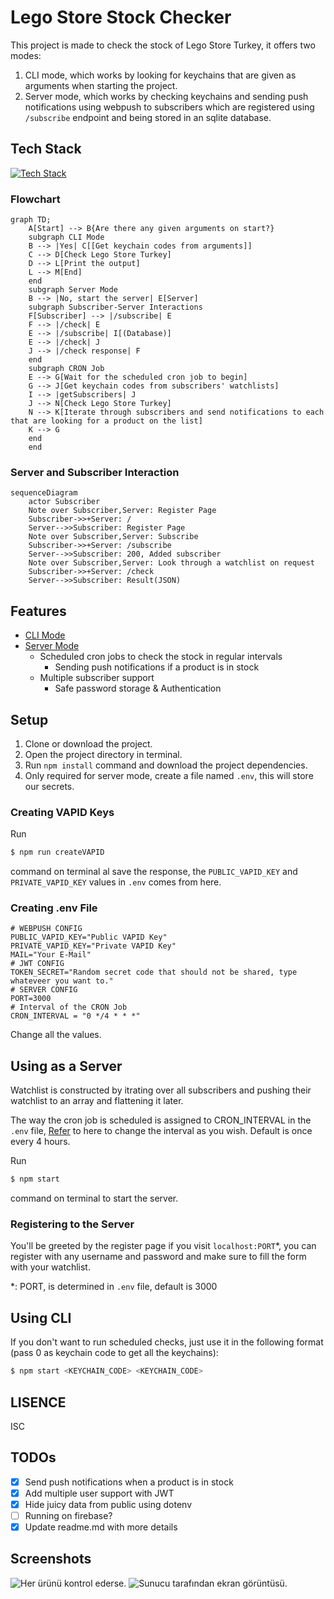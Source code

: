 # Lego Store Stock Checker
This project is made to check the stock of Lego Store Turkey, it offers two modes:
1. CLI mode, which works by looking for keychains that are given as arguments when starting the project.
2. Server mode, which works by checking keychains and sending push notifications using webpush to subscribers which are registered using `/subscribe` endpoint and being stored in an sqlite database.

## Tech Stack
[![Tech Stack](https://skillicons.dev/icons?i=nodejs,express,sqlite)](https://skillicons.dev)

### Flowchart
```mermaid
graph TD;
    A[Start] --> B{Are there any given arguments on start?}
    subgraph CLI Mode
    B --> |Yes| C[[Get keychain codes from arguments]]
    C --> D[Check Lego Store Turkey]
    D --> L[Print the output]
    L --> M[End]
    end
    subgraph Server Mode
    B --> |No, start the server| E[Server]
    subgraph Subscriber-Server Interactions
    F[Subscriber] --> |/subscribe| E
    F --> |/check| E
    E --> |/subscribe| I[(Database)]
    E --> |/check| J
    J --> |/check response| F
    end
    subgraph CRON Job
    E --> G[Wait for the scheduled cron job to begin]
    G --> J[Get keychain codes from subscribers' watchlists]
    I --> |getSubscribers| J
    J --> N[Check Lego Store Turkey]
    N --> K[Iterate through subscribers and send notifications to each that are looking for a product on the list]
    K --> G
    end
    end
```
### Server and Subscriber Interaction
```mermaid
sequenceDiagram
    actor Subscriber
    Note over Subscriber,Server: Register Page
    Subscriber->>+Server: /
    Server-->>Subscriber: Register Page
    Note over Subscriber,Server: Subscribe
    Subscriber->>+Server: /subscribe
    Server-->>Subscriber: 200, Added subscriber
    Note over Subscriber,Server: Look through a watchlist on request
    Subscriber->>+Server: /check
    Server-->>Subscriber: Result(JSON)
```

## Features
- [CLI Mode](https://github.com/yussufbiyik/lego-store-stock-checker?tab=readme-ov-file#using-cli)
- [Server Mode](https://github.com/yussufbiyik/lego-store-stock-checker?tab=readme-ov-file#using-as-a-server)
    - Scheduled cron jobs to check the stock in regular intervals
        - Sending push notifications if a product is in stock
    - Multiple subscriber support
        - Safe password storage & Authentication

## Setup
1. Clone or download the project.
2. Open the project directory in terminal.
3. Run `npm install` command and download the project dependencies.
4. Only required for server mode, create a file named `.env`, this will store our secrets.

### Creating VAPID Keys
Run
```bash
$ npm run createVAPID
```
command on terminal al save the response, the `PUBLIC_VAPID_KEY` and `PRIVATE_VAPID_KEY` values in `.env` comes from here.

### Creating .env File
```env
# WEBPUSH CONFIG
PUBLIC_VAPID_KEY="Public VAPID Key" 
PRIVATE_VAPID_KEY="Private VAPID Key"
MAIL="Your E-Mail"
# JWT CONFIG
TOKEN_SECRET="Random secret code that should not be shared, type whateveer you want to."
# SERVER CONFIG
PORT=3000
# Interval of the CRON Job
CRON_INTERVAL = "0 */4 * * *"
```
Change all the values.

## Using as a Server
Watchlist is constructed by itrating over all subscribers and pushing their watchlist to an array and flattening it later.

The way the cron job is scheduled is assigned to CRON_INTERVAL in the `.env` file, [Refer](https://www.npmjs.com/package/node-cron#cron-syntax) to here to change the interval as you wish.
Default is once every 4 hours. 

Run
```bash
$ npm start
``` 
command on terminal to start the server.

### Registering to the Server
You'll be greeted by the register page if you visit `localhost:PORT`*, you can register with any username and password and make sure to fill the form with your watchlist.

*: PORT, is determined in `.env` file, default is 3000

## Using CLI
If you don't want to run scheduled checks, just use it in the following format (pass 0 as keychain code to get all the keychains):
```bash
$ npm start <KEYCHAIN_CODE> <KEYCHAIN_CODE>
``` 

## LISENCE
ISC

## TODOs
- [X] Send push notifications when a product is in stock
- [X] Add multiple user support with JWT
- [X] Hide juicy data from public using dotenv
- [ ] Running on firebase?
- [X] Update readme.md with more details

## Screenshots
![Her ürünü kontrol ederse.](screenshots/cli.png)
![Sunucu tarafından ekran görüntüsü.](screenshots/serverside.png)
